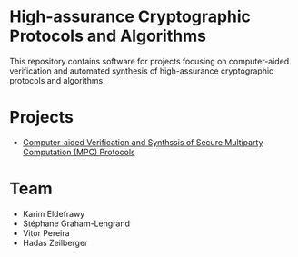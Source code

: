 # High-assurance Cryptographic Protocols and Algorithms

This repository contains software for projects focusing on computer-aided verification and automated synthesis of high-assurance cryptographic protocols and algorithms.

# Projects
* [Computer-aided Verification and Synthssis of Secure Multiparty Computation (MPC) Protocols](https://github.com/SRI-CSL/high-assurance-crypto/edit/main/ha-mpc.md)


# Team
- Karim Eldefrawy
- Stéphane Graham-Lengrand
- Vitor Pereira
- Hadas Zeilberger
